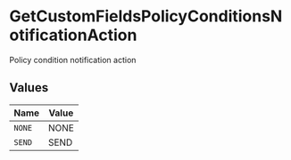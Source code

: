 # GetCustomFieldsPolicyConditionsNotificationAction

Policy condition notification action


## Values

| Name   | Value  |
| ------ | ------ |
| `NONE` | NONE   |
| `SEND` | SEND   |